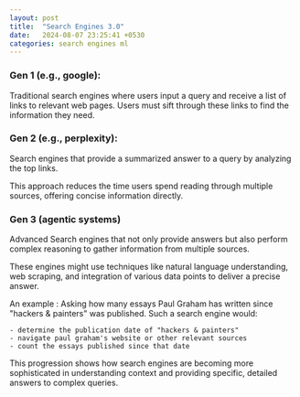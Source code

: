 ```yaml
---
layout: post
title:  "Search Engines 3.0"
date:   2024-08-07 23:25:41 +0530
categories: search engines ml 
---
```


### Gen 1 (e.g., google): 
Traditional search engines where users input a query and receive a list of links to relevant web pages. Users must sift through these links to find the information they need.

### Gen 2 (e.g., perplexity): 
Search engines that provide a summarized answer to a query by analyzing the top links. 

This approach reduces the time users spend reading through multiple sources, offering concise information directly.

### Gen 3 (agentic systems)
Advanced Search engines that not only provide answers but also perform complex reasoning to gather information from multiple sources. 

These engines might use techniques like natural language understanding, web scraping, and integration of various data points to deliver a precise answer.

An example : Asking how many essays Paul Graham has written since "hackers & painters" was published. Such a search engine would:

    - determine the publication date of "hackers & painters"
    - navigate paul graham's website or other relevant sources
    - count the essays published since that date

This progression shows how search engines are becoming more sophisticated in understanding context and providing specific, detailed answers to complex queries. 
